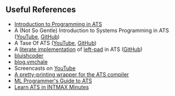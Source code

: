 ## Useful References

- [Introduction to Programming in ATS][1]
- A (Not So Gentle) Introduction to Systems Programming in ATS
  ([YouTube][2], [GitHub][3])
- A Tase Of ATS ([YouTube][10], [GitHub][11])
- A [literate implementation][4] of [left-pad][5] in ATS ([GitHub][6])
- [bluishcoder][7]
- [blog.vmchale][8]
- Screencasts on [YouTube][9]
- [A pretty-printing wrapper for the ATS compiler][12]
- [ML Programmer's Guide to ATS][13]
- [Learn ATS in INTMAX Minutes][14]

[1]: http://www.ats-lang.org/Documents.html#INT2PROGINATS
[2]: https://www.youtube.com/watch?v=zt0OQb1DBko
[3]: https://github.com/deech/ATS-Strange-Loop-Talk
[4]: https://github.com/deech/LeftPad/blob/master/left-pad.org
[5]: https://www.npmjs.com/package/left-pad
[6]: https://github.com/deech/LeftPad
[7]: https://bluishcoder.co.nz/tags/ats/index.html
[8]: http://blog.vmchale.com/category/ATS
[9]: https://www.youtube.com/channel/UCYOrtZYEV1hAtvZDcrL277Q
[10]: https://www.youtube.com/watch?v=ADN6B1Wk5Ts
[11]: https://github.com/deech/ComposeTalk2019
[12]: https://github.com/sparverius/ats-acc
[13]: https://cs.likai.org/ats/ml-programmers-guide-to-ats
[14]: https://github.com/mb64/learnxinyminutes-docs/blob/ats/ATS.html.markdown

